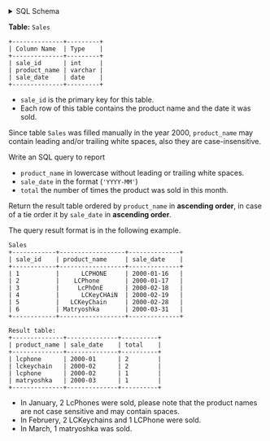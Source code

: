 <details>
<summary> SQL Schema</summary>

```sql
DROP TABLE IF EXISTS Sales;

CREATE TABLE IF NOT EXISTS
  Sales (sale_id int, product_name varchar(30), sale_date date);

INSERT INTO
  Sales (sale_id, product_name, sale_date)
VALUES
  ('1', 'LCPHONE', '2000-01-16'),
  ('2', 'LCPhone', '2000-01-17'),
  ('3', 'LcPhOnE', '2000-02-18'),
  ('4', 'LCKeyCHAiN', '2000-02-19'),
  ('5', 'LCKeyChain', '2000-02-28'),
  ('6', 'Matryoshka', '2000-03-31');
```

</details>

**Table:** `Sales`

```
+--------------+---------+
| Column Name  | Type    |
+--------------+---------+
| sale_id      | int     |
| product_name | varchar |
| sale_date    | date    |
+--------------+---------+
```

- `sale_id` is the primary key for this table.
- Each row of this table contains the product name and the date it was sold.

Since table `Sales` was filled manually in the year 2000, `product_name` may contain leading and/or trailing white spaces, also they are case-insensitive.

Write an SQL query to report

- `product_name` in lowercase without leading or trailing white spaces.
- `sale_date` in the format (`'YYYY-MM'`) 
- `total` the number of times the product was sold in this month.

Return the result table ordered by `product_name` in **ascending order**, in case of a tie order it by `sale_date` in **ascending order**.

The query result format is in the following example.

```
Sales
+------------+------------------+--------------+
| sale_id    | product_name     | sale_date    |
+------------+------------------+--------------+
| 1          |      LCPHONE     | 2000-01-16   |
| 2          |    LCPhone       | 2000-01-17   |
| 3          |     LcPhOnE      | 2000-02-18   |
| 4          |      LCKeyCHAiN  | 2000-02-19   |
| 5          |   LCKeyChain     | 2000-02-28   |
| 6          | Matryoshka       | 2000-03-31   | 
+------------+------------------+--------------+

Result table:
+--------------+--------------+----------+
| product_name | sale_date    | total    |
+--------------+--------------+----------+
| lcphone      | 2000-01      | 2        |
| lckeychain   | 2000-02      | 2        | 
| lcphone      | 2000-02      | 1        | 
| matryoshka   | 2000-03      | 1        | 
+--------------+--------------+----------+
```

- In January, 2 LcPhones were sold, please note that the product names are not case sensitive and may contain spaces.
- In Februery, 2 LCKeychains and 1 LCPhone were sold.
- In March, 1 matryoshka was sold.